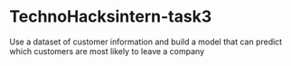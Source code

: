 # TechnoHacksintern-task3
Use a dataset of customer information and build a model that can predict which customers are most likely to leave a company

